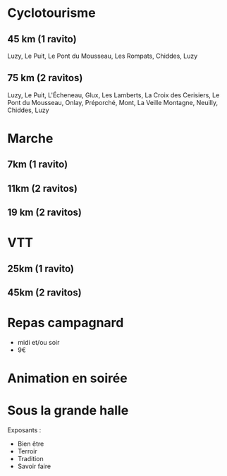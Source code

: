 # Cyclotourisme
## 45 km (1 ravito)

Luzy, Le Puit, Le Pont du Mousseau, Les Rompats, Chiddes, Luzy

## 75 km (2 ravitos)

Luzy, Le Puit, L'Écheneau, Glux, Les Lamberts, La Croix des Cerisiers, Le Pont du Mousseau, Onlay, Préporché, Mont, La Veille Montagne, Neuilly, Chiddes, Luzy


# Marche

## 7km (1 ravito)
## 11km (2 ravitos)
## 19 km (2 ravitos)

# VTT

## 25km (1 ravito)
## 45km (2 ravitos)

# Repas campagnard

- midi et/ou soir
- 9€

# Animation en soirée

# Sous la grande halle

Exposants :
- Bien être
- Terroir
- Tradition
- Savoir faire



